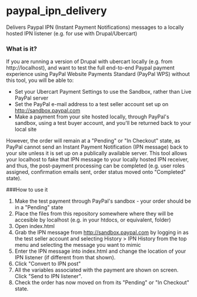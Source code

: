 # paypal_ipn_delivery
Delivers Paypal IPN (Instant Payment Notifications) messages to a locally hosted IPN listener (e.g. for use with Drupal/Ubercart)

### What is it?
If you are running a version of Drupal with ubercart locally (e.g. from http://localhost), and want to test the full end-to-end Paypal payment experience using PayPal Website Payments Standard (PayPal WPS) without this tool, you will be able to:
- Set your Ubercart Payment Settings to use the Sandbox, rather than Live PayPal server
- Set the PayPal e-mail address to a test seller account set up on http://sandbox.paypal.com
- Make a payment from your site hosted locally, through PayPal's sandbox, using a test buyer account, and you'll be returned back to your local site

However, the order will remain at a "Pending" or "In Checkout" state, as PayPal cannot send an Instant Payment Notification (IPN message) back to your site unless it is set up on a publically available server. This tool allows your localhost to fake that IPN message to your locally hosted IPN receiver, and thus, the post-payment processing can be completed (e.g. user roles assigned, confirmation emails sent, order status moved onto "Completed" state).

###How to use it
1. Make the test payment through PayPal's sandbox - your order should be in a "Pending" state
2. Place the files from this repository somewhere where they will be accesible by localhost (e.g. in your htdocs, or equivalent, folder)
3. Open index.html
4. Grab the IPN message from http://sandbox.paypal.com by logging in as the test seller account and selecting History > IPN History from the top menu and selecting the message you want to mimic
5. Enter the IPN message into index.html and change the location of your IPN listener (if different from that shown).
6. Click "Convert to IPN post"
7. All the variables associated with the payment are shown on screen. Click "Send to IPN listener".
8. Check the order has now moved on from its "Pending" or "In Checkout" state.
